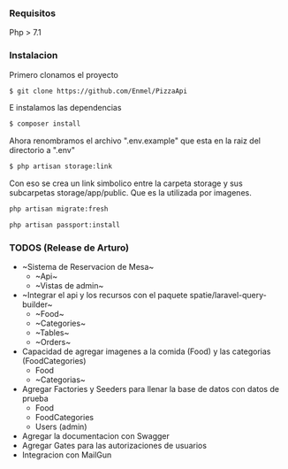 ### Requisitos

Php > 7.1

### Instalacion

Primero clonamos el proyecto

```sh
$ git clone https://github.com/Enmel/PizzaApi
```

E instalamos las dependencias

```sh
$ composer install
```

Ahora renombramos el archivo ".env.example" que esta en la raiz del directorio a ".env" 

```sh
$ php artisan storage:link
```
Con eso se crea un link simbolico entre la carpeta storage y sus subcarpetas storage/app/public. Que es la utilizada por imagenes.

```sh
php artisan migrate:fresh
```

```sh
php artisan passport:install
```

### TODOS (Release de Arturo)

* ~Sistema de Reservacion de Mesa~
    * ~Api~
    * ~Vistas de admin~
* ~Integrar el api y los recursos con el paquete spatie/laravel-query-builder~
    * ~Food~
    * ~Categories~
    * ~Tables~
    * ~Orders~
* Capacidad de agregar imagenes a la comida (Food) y las categorias (FoodCategories)
	* Food
	* ~Categorias~
* Agregar Factories y Seeders para llenar la base de datos con datos de prueba
    * Food
    * FoodCategories
    * Users (admin)
* Agregar la documentacion con Swagger
* Agregar Gates para las autorizaciones de usuarios
* Integracion con MailGun
